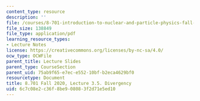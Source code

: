 ```yaml
---
content_type: resource
description: ''
file: /courses/8-701-introduction-to-nuclear-and-particle-physics-fall-2020/6c7c08e2c36f8be908083f2d71e5ed10_MIT8_701f20_lec3.5.pdf
file_size: 138849
file_type: application/pdf
learning_resource_types:
- Lecture Notes
license: https://creativecommons.org/licenses/by-nc-sa/4.0/
ocw_type: OCWFile
parent_title: Lecture Slides
parent_type: CourseSection
parent_uid: 75ab9f65-e7ec-e552-10bf-b2eca4629bf0
resourcetype: Document
title: 8.701 Fall 2020, Lecture 3.5. Divergency
uid: 6c7c08e2-c36f-8be9-0808-3f2d71e5ed10
---
```

